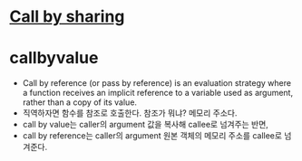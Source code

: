 # [Call by sharing](https://perfectacle.github.io/2017/10/30/js-014-call-by-value-vs-call-by-reference/)

# callbyvalue
* Call by reference (or pass by reference) is an evaluation strategy where a function receives an implicit reference to a variable used as argument, rather than a copy of its value.
* 직역하자면 함수를 참조로 호출한다. 참조가 뭐냐? 메모리 주소다.
* call by value는 caller의 argument 값을 복사해 callee로 넘겨주는 반면,
* call by reference는 caller의 argument 원본 객체의 메모리 주소를 callee로 넘겨준다.

